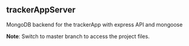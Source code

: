 ## trackerAppServer
MongoDB backend for the trackerApp with express API and mongoose

**Note**: Switch to master branch to access the project files.

